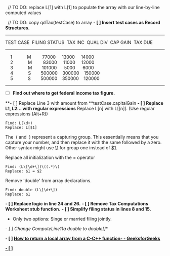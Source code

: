   // TO DO: replace L[1] with L[1] to populate the array with our line-by-line computed values

  // TO DO: copy qdTax(testCase) to array
**- [ ] Insert test cases as Record Structures.**
*************************************************************************
TEST CASE  FILING STATUS  TAX INC  QUAL DIV  CAP GAIN  TAX DUE
*************************************************************************
    1            M         77000     13000     14000
    2            M         83000     11000     12000
    3            M        101000      5000      6000
    4            S        500000    300000    150000
    5            S        500000    350000    120000
*************************************************************************

- [ ] **Find out where to get federal income tax figure.**

**- [ ] Replace Line 3 with amount from **testCase.capitalGain
**- [ ] Replace L1, L2... with regular expressions**
Replace L[n] with L[[n]]. (Use regular expressions (Alt+R))

```
Find: L(\d+)
Replace: L[$1]
```

The  ( and  ) represent a capturing group. This essentially means that you capture your number, and then replace it with the same followed by a zero. Other syntax might use [\1](https://stackoverflow.com/questions/35983330/notepad-replace-regex-match-for-same-text-plus-appending-character) for group one instead of [$1](https://codereviewvideos.com/course/phpstorm-shortcuts/video/better-find-and-replace-with-regular-expressions).

Replace all initialization with the = operator

```
Find: (L\[\d+\])\((.*)\)
Replace: $1 = $2
```

Remove 'double' from array declarations.

```
Find: double (L\[\d+\])
Replace: $1
```

**- [ ] Replace logic in line 24 and 26.**
**- [ ] Remove Tax Computations Worksheet stub function.**
**- [ ] Simplify filing status in lines 8 and 15.**

- Only two options: Singe or married filing jointly.

**- [ ] Change ComputeLine11a double* to double[]**

**- [ ] [How to return a local array from a C-C++ function- - GeeksforGeeks](https://www.geeksforgeeks.org/return-local-array-c-function/)**

**[- [ ] ](https://www.geeksforgeeks.org/return-local-array-c-function/)**
